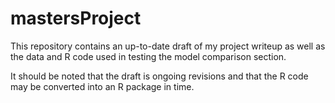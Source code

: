 # mastersProject

This repository contains an up-to-date draft of my project writeup as well as the data and R code used in testing the model comparison section.

It should be noted that the draft is ongoing revisions and that the R code may be converted into an R package in time.
